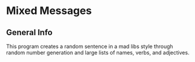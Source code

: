 # Mixed Messages

## General Info
This program creates a random sentence in a mad libs style through random number generation and large lists of names, verbs, and adjectives.
